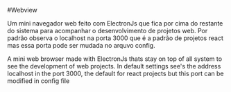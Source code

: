 #Webview

Um mini navegador web feito com ElectronJs que fica por cima do restante do sistema para acompanhar o desenvolvimento de
projetos web. Por padrão observa o localhost na porta 3000 que é a padrão de projetos react mas
essa porta pode ser mudada no arquvo config.

A mini web browser made with ElectronJs thats stay on top of all system to see the development of web projects. In default 
settings see's the address localhost in the port 3000, the default for react projects but this port can
be modified in config file